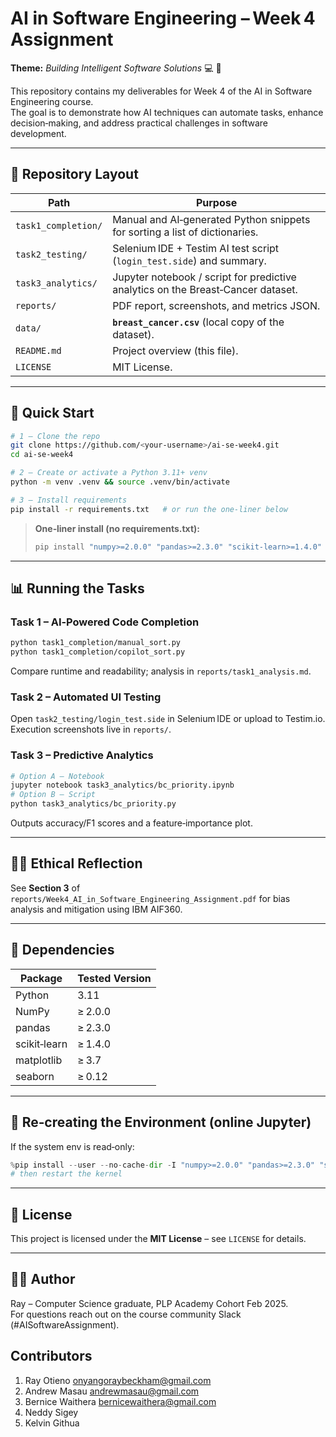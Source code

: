 # AI in Software Engineering – Week 4 Assignment  
**Theme:** *Building Intelligent Software Solutions* :computer: :robot:

This repository contains my deliverables for Week 4 of the AI in Software Engineering course.  
The goal is to demonstrate how AI techniques can automate tasks, enhance decision‑making, and address practical challenges in software development.

---

## 📁 Repository Layout

| Path | Purpose |
|------|---------|
| `task1_completion/` | Manual and AI‑generated Python snippets for sorting a list of dictionaries. |
| `task2_testing/` | Selenium IDE + Testim AI test script (`login_test.side`) and summary. |
| `task3_analytics/` | Jupyter notebook / script for predictive analytics on the Breast‑Cancer dataset. |
| `reports/` | PDF report, screenshots, and metrics JSON. |
| `data/` | **`breast_cancer.csv`** (local copy of the dataset). |
| `README.md` | Project overview (this file). |
| `LICENSE` | MIT License. |

---

## 🚀 Quick Start

```bash
# 1 – Clone the repo
git clone https://github.com/<your‑username>/ai‑se‑week4.git
cd ai‑se‑week4

# 2 – Create or activate a Python 3.11+ venv
python -m venv .venv && source .venv/bin/activate

# 3 – Install requirements
pip install -r requirements.txt   # or run the one‑liner below
```

> **One‑liner install (no requirements.txt):**
> ```bash
> pip install "numpy>=2.0.0" "pandas>=2.3.0" "scikit-learn>=1.4.0" matplotlib seaborn
> ```

---

## 📊 Running the Tasks

### Task 1 – AI‑Powered Code Completion
```bash
python task1_completion/manual_sort.py
python task1_completion/copilot_sort.py
```
Compare runtime and readability; analysis in `reports/task1_analysis.md`.

### Task 2 – Automated UI Testing
Open `task2_testing/login_test.side` in Selenium IDE or upload to Testim.io.  
Execution screenshots live in `reports/`.

### Task 3 – Predictive Analytics
```bash
# Option A – Notebook
jupyter notebook task3_analytics/bc_priority.ipynb
# Option B – Script
python task3_analytics/bc_priority.py
```
Outputs accuracy/F1 scores and a feature‑importance plot.

---

## 🧑‍⚖️ Ethical Reflection
See **Section 3** of `reports/Week4_AI_in_Software_Engineering_Assignment.pdf` for bias analysis and mitigation using IBM AIF360.

---

## 📝 Dependencies

| Package | Tested Version |
|---------|----------------|
| Python  | 3.11 |
| NumPy   | ≥ 2.0.0 |
| pandas  | ≥ 2.3.0 |
| scikit‑learn | ≥ 1.4.0 |
| matplotlib | ≥ 3.7 |
| seaborn | ≥ 0.12 |

---

## 🔄 Re‑creating the Environment (online Jupyter)

If the system env is read‑only:

```python
%pip install --user --no-cache-dir -I "numpy>=2.0.0" "pandas>=2.3.0" "scikit-learn>=1.4.0"
# then restart the kernel
```

---

## 📜 License
This project is licensed under the **MIT License** – see `LICENSE` for details.

---

## 🙋‍♂️ Author
Ray – Computer Science graduate, PLP Academy Cohort Feb 2025.  
For questions reach out on the course community Slack (#AISoftwareAssignment).  

## Contributors
1. Ray Otieno  onyangoraybeckham@gmail.com
2. Andrew Masau andrewmasau@gmail.com
3. Bernice Waithera  bernicewaithera@gmail.com
4. Neddy Sigey
5. Kelvin Githua
